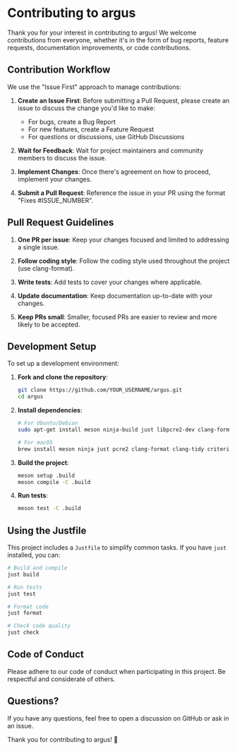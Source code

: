 # Contributing to argus

Thank you for your interest in contributing to argus! We welcome contributions from everyone, whether it's in the form of bug reports, feature requests, documentation improvements, or code contributions.

## Contribution Workflow

We use the "Issue First" approach to manage contributions:

1. **Create an Issue First**: Before submitting a Pull Request, please create an issue to discuss the change you'd like to make:
   - For bugs, create a Bug Report
   - For new features, create a Feature Request
   - For questions or discussions, use GitHub Discussions

2. **Wait for Feedback**: Wait for project maintainers and community members to discuss the issue.

3. **Implement Changes**: Once there's agreement on how to proceed, implement your changes.

4. **Submit a Pull Request**: Reference the issue in your PR using the format "Fixes #ISSUE_NUMBER".

## Pull Request Guidelines

1. **One PR per issue**: Keep your changes focused and limited to addressing a single issue.

2. **Follow coding style**: Follow the coding style used throughout the project (use clang-format).

3. **Write tests**: Add tests to cover your changes where applicable.

4. **Update documentation**: Keep documentation up-to-date with your changes.

5. **Keep PRs small**: Smaller, focused PRs are easier to review and more likely to be accepted.

## Development Setup

To set up a development environment:

1. **Fork and clone the repository**:
   ```bash
   git clone https://github.com/YOUR_USERNAME/argus.git
   cd argus
   ```

2. **Install dependencies**:
   ```bash
   # For Ubuntu/Debian
   sudo apt-get install meson ninja-build just libpcre2-dev clang-format clang-tidy libcriterion-dev
   
   # For macOS
   brew install meson ninja just pcre2 clang-format clang-tidy criterion
   ```

3. **Build the project**:
   ```bash
   meson setup .build
   meson compile -C .build
   ```

4. **Run tests**:
   ```bash
   meson test -C .build
   ```

## Using the Justfile

This project includes a `Justfile` to simplify common tasks. If you have `just` installed, you can:

```bash
# Build and compile
just build

# Run tests
just test

# Format code
just format

# Check code quality
just check
```

## Code of Conduct

Please adhere to our code of conduct when participating in this project. Be respectful and considerate of others.

## Questions?

If you have any questions, feel free to open a discussion on GitHub or ask in an issue.

Thank you for contributing to argus! 🎉
